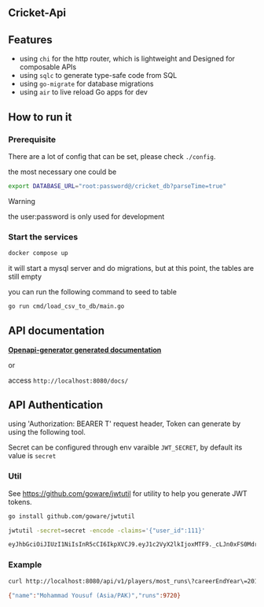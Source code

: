 ## Cricket-Api

## Features

* using `chi` for the http router, which is lightweight and Designed for composable APIs
* using `sqlc` to generate type-safe code from SQL
* using `go-migrate` for database migrations
* using `air` to live reload Go apps for dev

## How to run it

### Prerequisite

There are a lot of config that can be set, please check `./config`.

the most necessary one could be 

```bash
export DATABASE_URL="root:password@/cricket_db?parseTime=true"
```


> [!WARNING]
> the user:password is only used for development

### Start the services

```bash
docker compose up
```

it will start a mysql server and do migrations, but at this point, the tables are still empty

you can run the following command to seed to table

```bash
go run cmd/load_csv_to_db/main.go
```


## API documentation

[**Openapi-generator generated documentation**](./docs/markdown/Apis/DefaultApi.md/) 

or

access `http://localhost:8080/docs/`

## API Authentication

using 'Authorization: BEARER T' request header, Token can generate by using the following tool.

Secret can be configured through env varaible `JWT_SECRET`, by default its value is `secret`

### Util

See https://github.com/goware/jwtutil for utility to help you generate JWT tokens.

```bash
go install github.com/goware/jwtutil

jwtutil -secret=secret -encode -claims='{"user_id":111}'

eyJhbGciOiJIUzI1NiIsInR5cCI6IkpXVCJ9.eyJ1c2VyX2lkIjoxMTF9._cLJn0xFS0Mdr_4L_8XF8-8tv7bHyOQJXyWaNsSqlEs
```

### Example

```bash
curl http://localhost:8080/api/v1/players/most_runs\?careerEndYear\=2010 -H 'Authorization: BEARER eyJhbGciOiJIUzI1NiIsInR5cCI6IkpXVCJ9.eyJ1c2VyX2lkIjoxMTF9._cLJn0xFS0Mdr_4L_8XF8-8tv7bHyOQJXyWaNsSqlEs'

{"name":"Mohammad Yousuf (Asia/PAK)","runs":9720}
```
